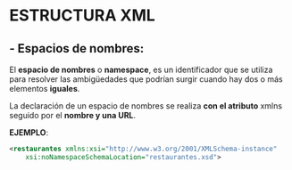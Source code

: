 #  **ESTRUCTURA XML**

## - **Espacios de nombres:** 

El **espacio de nombres** o **namespace**, es un identificador que se utiliza para
resolver las ambigüedades que podrían surgir cuando hay dos o más elementos
**iguales**.

La declaración de un espacio de nombres se realiza **con el atributo** xmlns seguido
por el **nombre y una URL**.

**EJEMPLO**:
```XML
<restaurantes xmlns:xsi="http://www.w3.org/2001/XMLSchema-instance"
    xsi:noNamespaceSchemaLocation="restaurantes.xsd">
```